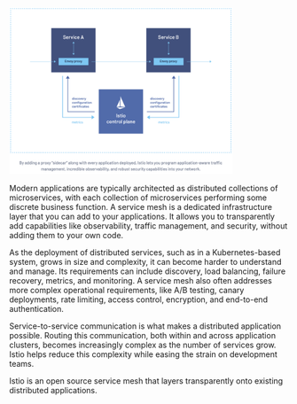 <img src="./pics/service_mesh/service_mesh.png" alt="service_mesh" width="80%"/>

Modern applications are typically architected as distributed collections of microservices, with each collection of
microservices performing some discrete business function.
A service mesh is a dedicated infrastructure layer that you can add to your applications.
It allows you to transparently add capabilities like observability, traffic management, and security, without adding
them to your own code.

As the deployment of distributed services, such as in a Kubernetes-based system, grows in size and complexity, it can
become harder to understand and manage.
Its requirements can include discovery, load balancing, failure recovery, metrics, and monitoring.
A service mesh also often addresses more complex operational requirements, like A/B testing, canary deployments, rate
limiting, access control, encryption, and end-to-end authentication.

Service-to-service communication is what makes a distributed application possible.
Routing this communication, both within and across application clusters, becomes increasingly complex as the number of
services grow. Istio helps reduce this complexity while easing the strain on development teams.

Istio is an open source service mesh that layers transparently onto existing distributed applications.
